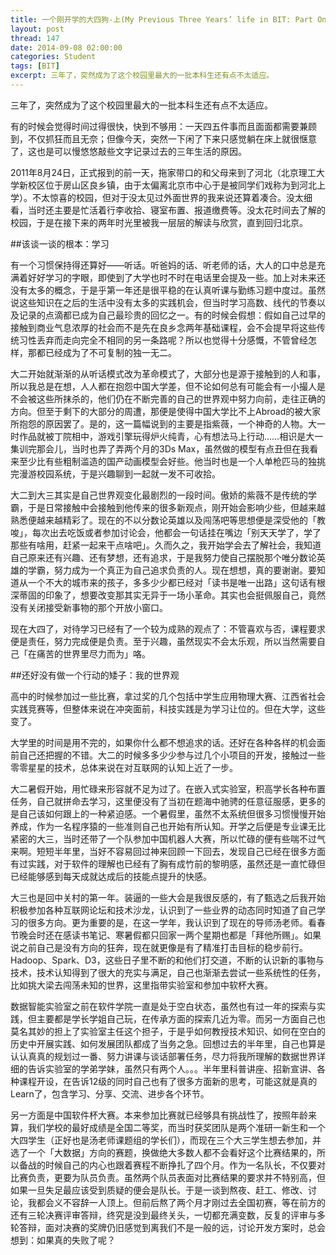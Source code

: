```yaml
---
title: 一个刚开学的大四狗-上(My Previous Three Years’ life in BIT: Part One)
layout: post
thread: 147
date: 2014-09-08 02:00:00
categories: Student
tags: [BIT]
excerpt: 三年了，突然成为了这个校园里最大的一批本科生还有点不太适应。
---
```


三年了，突然成为了这个校园里最大的一批本科生还有点不太适应。

有的时候会觉得时间过得很快，快到不够用：一天四五件事而且面面都需要兼顾到，不仅抓狂而且无奈；但像今天，突然一下闲了下来只感觉躺在床上就很惬意了，这也是可以慢悠悠敲些文字记录过去的三年生活的原因。

<!--more-->

2011年8月24日，正式报到的前一天，拖家带口的和父母来到了河北（北京理工大学新校区位于房山区良乡镇，由于太偏离北京市中心于是被同学们戏称为到河北上学）。不太惊喜的校园，但对于没太见过外面世界的我来说还算着凑合。没太细看，当时还主要是忙活着行李收拾、寝室布置、报道缴费等。没太花时间去了解的校园，于是在接下来的两年时光里被我一层层的解读与欣赏，直到回归北京。

##该谈一谈的根本：学习

有一个习惯保持得还算好——听话。听爸妈的话、听老师的话，大人的口中总是充满着好好学习的字眼，即使到了大学也时不时在电话里会提及一些。加上对未来还没有太多的概念，于是乎第一年还是很平稳的在认真听课与勤练习题中度过。虽然说这些知识在之后的生活中没有太多的实践机会，但当时学习高数、线代的节奏以及记录的点滴都已成为自己最珍贵的回忆之一。有的时候会假想：假如自己过早的接触到商业气息浓厚的社会而不是先在良乡念两年基础课程，会不会提早将这些传统习性丢弃而走向完全不相同的另一条路呢？所以也觉得十分感慨，不管曾经怎样，那都已经成为了不可复制的独一无二。

大二开始就渐渐的从听话模式改为革命模式了，大部分也是源于接触到的人和事，所以我总是在想，人人都在抱怨中国大学差，但不论如何总有可能会有一小撮人是不会被这些所抹杀的，他们仍在不断完善的自己的世界观中努力向前，走往正确的方向。但至于剩下的大部分的周遭，那便是使得中国大学比不上Abroad的被大家所抱怨的原因罢了。是的，这一篇幅说到的主要是指紫薇，一个神奇的人物。大一时作品就被丁院相中，游戏引擎玩得炉火纯青，心有想法马上行动……相识是大一集训完那会儿，当时也弄了弄两个月的3Ds Max，虽然做的模型有点丑但在我看来至少比有些粗制滥造的国产动画模型会好些。他当时也是一个人单枪匹马的独挑完漫游校园系统，于是兴趣聊到一起就一发不可收拾。

大二到大三其实是自己世界观变化最剧烈的一段时间。傲娇的紫薇不是传统的学霸，于是日常接触中会接触到他传来的很多新观点，刚开始会影响少些，但越来越熟悉便越来越精彩了。现在的不以分数论英雄以及闯荡吧等思想便是深受他的「教唆」，每次出去吃饭或者参加讨论会，他都会一句话挂在嘴边「别天天学了，学了那些有啥用，赶紧一起来干点啥吧」。久而久之，我开始学会去了解社会，我知道自己原来还有兴趣、还有梦想，还有追求，于是我努力使自己摆脱那个唯分数论英雄的学霸，努力成为一个真正为自己追求负责的人。现在想想，真的要谢谢。要知道从一个不大的城市来的孩子，多多少少都已经对「读书是唯一出路」这句话有根深蒂固的印象了，想要改变那其实无异于一场小革命。其实也会挺佩服自己，竟然没有关闭接受新事物的那个开放小窗口。

现在大四了，对待学习已经有了一个较为成熟的观点了：不管喜欢与否，课程要求便是责任，努力完成便是负责。至于兴趣，虽然现实不会太乐观，所以当然需要自己「在痛苦的世界里尽力而为」咯。

##还好没有做一个行动的矮子：我的世界观

高中的时候参加过一些比赛，拿过奖的几个包括中学生应用物理大赛、江西省社会实践竞赛等，但整体来说在冲突面前，科技实践是为学习让位的。但在大学，这些变了。

大学里的时间是用不完的，如果你什么都不想追求的话。还好在各种各样的机会面前自己还把握的不错。大二的时候多多少少参与过几个小项目的开发，接触过一些零零星星的技术，总体来说在对互联网的认知上近了一步。

大二暑假开始，用忙碌来形容就不足为过了。在嵌入式实验室，积高学长各种布置任务，自己就拼命去学习，这里便没有了当初在题海中驰骋的任意征服感，更多的是自己该如何跟上的一种紧迫感。一个暑假里，虽然不太系统但很多习惯慢慢开始养成，作为一名程序猿的一些准则自己也开始有所认知。开学之后便是专业课无比紧密的大三，当时还带了一个队参加中国机器人大赛，所以忙碌的便有些喘不过气来啊。短短半年里，当好不容易回过神来回顾一下回去，发现自己已经在很多方面有过实践，对于软件的理解也已经有了胸有成竹前的黎明感，虽然还是一直忙碌但已经能够感到每天成就达成后的技能点提升的快感。

大三也是回中关村的第一年。装逼的一些大会是我很反感的，有了甄选之后我开始积极参加各种互联网论坛和技术沙龙，认识到了一些业界的动态同时知道了自己学习的很多方向。更为重要的是，在这一学年，我认识到了现在的导师汤老师。看春节晚会时还在感读书笔记、寒暑假都只回家一两个星期也都是「拜他所赐」。如果说之前自己是没有方向的狂奔，现在就更像是有了精准打击目标的稳步前行。Hadoop、Spark、D3，这些日子里不断的和他们打交道，不断的认识新的事物与技术，技术认知得到了很大的充实与满足，自己也渐渐去尝试一些系统性的任务，比如挑大梁去闯荡未知的世界，这里指带实验室和参加中软杯大赛。

数据智能实验室之前在软件学院一直是处于空白状态，虽然也有过一年的探索与实践，但主要都是学长学姐自己玩，在传承方面的探索几近为零。而另一方面自己也莫名其妙的担上了实验室主任这个担子，于是乎如何教授技术知识、如何在空白的历史中开展实践、如何发展团队都成了当务之急。回想过去的半年里，自己也算是认认真真的规划过一番、努力讲课与谈话部署任务，尽力将我所理解的数据世界详细的告诉实验室的学弟学妹，虽然只有两个人。。。半年里科普讲座、招新宣讲、各种课程开设，在告诉12级的同时自己也有了很多方面新的思考，可能这就是真的Learn了，包含学习、分享、交流、进步各个环节。

另一方面是中国软件杯大赛。本来参加比赛就已经够具有挑战性了，按照年龄来算，我们学校的最好成绩是全国二等奖，而当时获奖团队是两个准研一新生和一个大四学生（正好也是汤老师课题组的学长们），而现在三个大三学生想去参加，并选了一个「大数据」方向的赛题，换做绝大多数人都不会看好这个比赛结果的，所以备战的时候自己的内心也跟着赛程不断挣扎了四个月。作为一名队长，不仅要对比赛负责，更要为队员负责。虽然两个队员表面对比赛结果的要求并不特别高，但如果一旦失足最应该受到质疑的便会是队长。于是一谈到熬夜、赶工、修改、讨论，我都会义不容辞一人顶上。但前后熬了两个月才刚过去全国初赛，等在前方的还有三轮决赛评审答辩，终究是没到最终关头，一切都充满变数，反复的评审与多轮答辩，面对决赛的奖牌仍旧感觉到离我们不是一般的远，讨论开发方案时，总会想到：如果真的失败了呢？